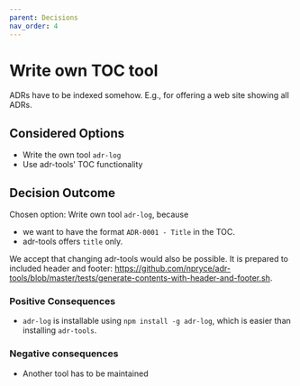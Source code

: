 ```yaml
---
parent: Decisions
nav_order: 4
---
```

# Write own TOC tool

ADRs have to be indexed somehow. E.g., for offering a web site showing all ADRs.

## Considered Options

* Write the own tool `adr-log`
* Use adr-tools' TOC functionality

## Decision Outcome

Chosen option: Write own tool `adr-log`, because

* we want to have the format `ADR-0001 - Title` in the TOC.
* adr-tools offers `title` only.

We accept that changing adr-tools would also be possible.
It is prepared to included header and footer: <https://github.com/npryce/adr-tools/blob/master/tests/generate-contents-with-header-and-footer.sh>.

### Positive Consequences

* `adr-log` is installable using `npm install -g adr-log`, which is easier than installing `adr-tools`.

### Negative consequences

* Another tool has to be maintained
